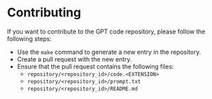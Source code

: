 # Contributing

If you want to contribute to the GPT code repository, please follow the following steps:

- Use the `make` command to generate a new entry in the repository.
- Create a pull request with the new entry.
- Ensure that the pull request contains the following files:
  - `repository/<repository_id>/code.<EXTENSION>`
  - `repository/<repository_id>/prompt.txt`
  - `repository/<repository_id>/README.md`